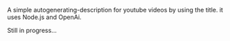 A simple autogenerating-description for youtube videos by using the title.
it uses Node.js and OpenAi.

Still in progress...
